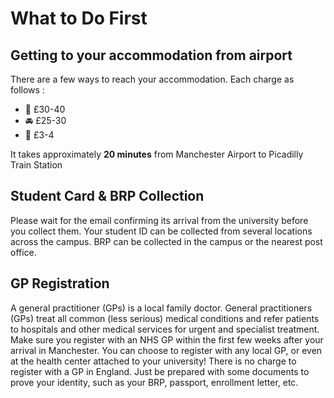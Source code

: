 # What to Do First
## Getting to your accommodation from airport  
There are a few ways to reach your accommodation. Each charge as follows :  
* 🚖 £30-40
* 🚘 £25-30 
* 🚆 £3-4  

It takes approximately **20 minutes** from Manchester Airport to Picadilly Train Station  


## Student Card & BRP Collection 
Please wait for the email confirming its arrival from the university before you collect them. Your student ID can be collected from several locations across the campus. BRP can be collected in the campus or the nearest post office.


## GP Registration  
A general practitioner (GPs) is a local family doctor. General practitioners (GPs) treat all common (less serious) medical conditions and refer patients to hospitals and other medical services for urgent and specialist treatment.  
Make sure you register with an NHS GP within the first few weeks after your arrival in Manchester. You can choose to register with any local GP, or even at the health center attached to your university! There is no charge to register with a GP in England. Just be prepared with some documents to prove your identity, such as your BRP, passport, enrollment letter, etc.







